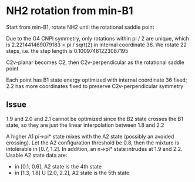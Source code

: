 # NH2 rotation from min-B1
Start from min-B1, rotate NH2 until the rotational saddle point

Due to the G4 CNPI symmetry, only rotations within pi / 2 are unique, which is 2.221441469079183 = pi / sqrt(2) in internal coordinate 36. We rotate 22 steps, i.e. the step length is 0.10097461223087195

C2v-planar becomes C2, then C2v-perpendicular as the rotational saddle point

Each point has B1 state energy optimized with internal coordinate 36 fixed; 2.2 has more coordinates fixed to preserve C2v-perpendicular symmetry

## Issue
1.9 and 2.0 and 2.1 cannot be optimized since the B2 state crosses the B1 state, so they are just the linear interpolation between 1.8 and 2.2

A higher A1 pi->pi* state mixes with the A2 state (possibly an avoided crossing). Let the A2 configuration threshold be 0.8, then the mixture is intolerable in [0.7, 1.2]. In addition, an n->pi* state intrudes at 1.9 and 2.2. Usable A2 state data are:
* in [0.1, 0.6], A2 state is the 4th state
* in [1.3, 1.8] U [2.0, 2.2], A2 state is the 5th state
